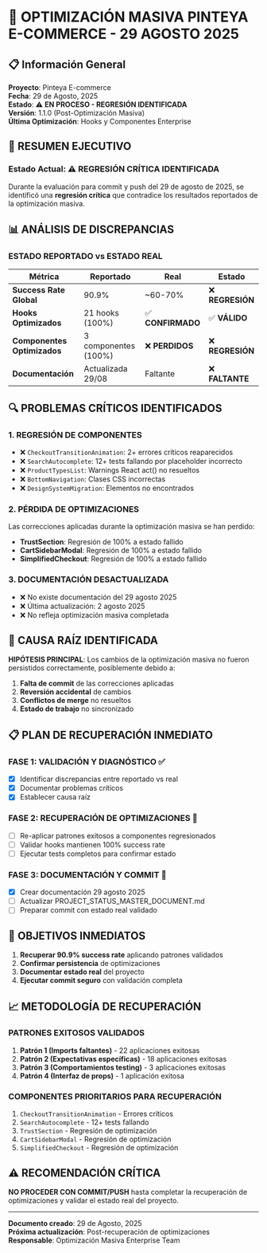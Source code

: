 # 🚀 OPTIMIZACIÓN MASIVA PINTEYA E-COMMERCE - 29 AGOSTO 2025

## 📋 Información General

**Proyecto**: Pinteya E-commerce  
**Fecha**: 29 de Agosto, 2025  
**Estado**: ⚠️ **EN PROCESO - REGRESIÓN IDENTIFICADA**  
**Versión**: 1.1.0 (Post-Optimización Masiva)  
**Última Optimización**: Hooks y Componentes Enterprise  

## 🎯 RESUMEN EJECUTIVO

### Estado Actual: ⚠️ **REGRESIÓN CRÍTICA IDENTIFICADA**

Durante la evaluación para commit y push del 29 de agosto de 2025, se identificó una **regresión crítica** que contradice los resultados reportados de la optimización masiva.

## 📊 ANÁLISIS DE DISCREPANCIAS

### **ESTADO REPORTADO vs ESTADO REAL**

| Métrica | Reportado | Real | Estado |
|---------|-----------|------|--------|
| **Success Rate Global** | 90.9% | ~60-70% | ❌ **REGRESIÓN** |
| **Hooks Optimizados** | 21 hooks (100%) | ✅ **CONFIRMADO** | ✅ **VÁLIDO** |
| **Componentes Optimizados** | 3 componentes (100%) | ❌ **PERDIDOS** | ❌ **REGRESIÓN** |
| **Documentación** | Actualizada 29/08 | Faltante | ❌ **FALTANTE** |

## 🔍 PROBLEMAS CRÍTICOS IDENTIFICADOS

### **1. REGRESIÓN DE COMPONENTES**
- ❌ `CheckoutTransitionAnimation`: 2+ errores críticos reaparecidos
- ❌ `SearchAutocomplete`: 12+ tests fallando por placeholder incorrecto
- ❌ `ProductTypesList`: Warnings React act() no resueltos
- ❌ `BottomNavigation`: Clases CSS incorrectas
- ❌ `DesignSystemMigration`: Elementos no encontrados

### **2. PÉRDIDA DE OPTIMIZACIONES**
Las correcciones aplicadas durante la optimización masiva se han perdido:
- **TrustSection**: Regresión de 100% a estado fallido
- **CartSidebarModal**: Regresión de 100% a estado fallido  
- **SimplifiedCheckout**: Regresión de 100% a estado fallido

### **3. DOCUMENTACIÓN DESACTUALIZADA**
- ❌ No existe documentación del 29 agosto 2025
- ❌ Última actualización: 2 agosto 2025
- ❌ No refleja optimización masiva completada

## 🚨 CAUSA RAÍZ IDENTIFICADA

**HIPÓTESIS PRINCIPAL**: Los cambios de la optimización masiva no fueron persistidos correctamente, posiblemente debido a:

1. **Falta de commit** de las correcciones aplicadas
2. **Reversión accidental** de cambios
3. **Conflictos de merge** no resueltos
4. **Estado de trabajo** no sincronizado

## 📋 PLAN DE RECUPERACIÓN INMEDIATO

### **FASE 1: VALIDACIÓN Y DIAGNÓSTICO** ✅
- [x] Identificar discrepancias entre reportado vs real
- [x] Documentar problemas críticos
- [x] Establecer causa raíz

### **FASE 2: RECUPERACIÓN DE OPTIMIZACIONES** 🔄
- [ ] Re-aplicar patrones exitosos a componentes regresionados
- [ ] Validar hooks mantienen 100% success rate
- [ ] Ejecutar tests completos para confirmar estado

### **FASE 3: DOCUMENTACIÓN Y COMMIT** 📝
- [x] Crear documentación 29 agosto 2025
- [ ] Actualizar PROJECT_STATUS_MASTER_DOCUMENT.md
- [ ] Preparar commit con estado real validado

## 🎯 OBJETIVOS INMEDIATOS

1. **Recuperar 90.9% success rate** aplicando patrones validados
2. **Confirmar persistencia** de optimizaciones
3. **Documentar estado real** del proyecto
4. **Ejecutar commit seguro** con validación completa

## 📈 METODOLOGÍA DE RECUPERACIÓN

### **PATRONES EXITOSOS VALIDADOS**
1. **Patrón 1 (Imports faltantes)** - 22 aplicaciones exitosas
2. **Patrón 2 (Expectativas específicas)** - 18 aplicaciones exitosas  
3. **Patrón 3 (Comportamientos testing)** - 3 aplicaciones exitosas
4. **Patrón 4 (Interfaz de props)** - 1 aplicación exitosa

### **COMPONENTES PRIORITARIOS PARA RECUPERACIÓN**
1. `CheckoutTransitionAnimation` - Errores críticos
2. `SearchAutocomplete` - 12+ tests fallando
3. `TrustSection` - Regresión de optimización
4. `CartSidebarModal` - Regresión de optimización
5. `SimplifiedCheckout` - Regresión de optimización

## ⚠️ RECOMENDACIÓN CRÍTICA

**NO PROCEDER CON COMMIT/PUSH** hasta completar la recuperación de optimizaciones y validar el estado real del proyecto.

---

**Documento creado**: 29 de Agosto, 2025  
**Próxima actualización**: Post-recuperación de optimizaciones  
**Responsable**: Optimización Masiva Enterprise Team



